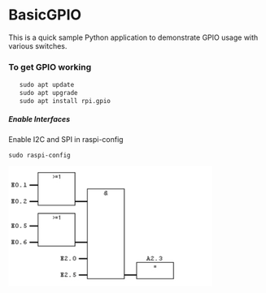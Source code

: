 # BasicGPIO
This is a quick sample Python application to demonstrate GPIO usage with various switches.

### To get GPIO working
```
   sudo apt update
   sudo apt upgrade
   sudo apt install rpi.gpio
```
##### Enable Interfaces
 Enable I2C and SPI in raspi-config
```
sudo raspi-config
```

![Diagram](unknown.png)
